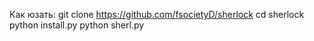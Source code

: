 Как юзать:
git clone https://github.com/fsocietyD/sherlock
cd sherlock
python install.py
python sherl.py
